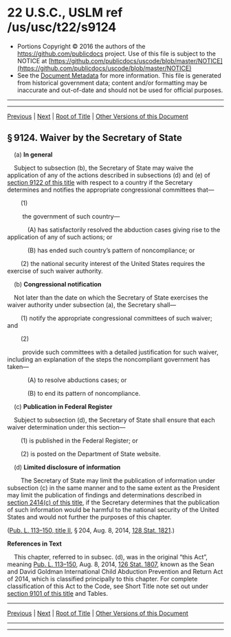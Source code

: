 ---
---

# 22 U.S.C., USLM ref /us/usc/t22/s9124

* Portions Copyright © 2016 the authors of the https://github.com/publicdocs project.
  Use of this file is subject to the NOTICE at [https://github.com/publicdocs/uscode/blob/master/NOTICE](https://github.com/publicdocs/uscode/blob/master/NOTICE)
* See the [Document Metadata](././../../../../..//README.md) for more information.
  This file is generated from historical government data; content and/or formatting may be inaccurate and out-of-date and should not be used for official purposes.

----------
----------

[Previous](./../../../../..//us/usc/t22/ch98/schII/m__us_usc_t22_s9123.md) | [Next](./../../../../..//us/usc/t22/ch98/schII/m__us_usc_t22_s9125.md) | [Root of Title](./../../../../../) | [Other Versions of this Document](https://publicdocs.github.io/go/links?ns=uslm&ref=%2Fus%2Fusc%2Ft22%2Fs9124)

## § 9124. Waiver by the Secretary of State

    (a) __In general__ 

    Subject to subsection (b), the Secretary of State may waive the application of any of the actions described in subsections (d) and (e) of [section 9122 of this title][/us/usc/t22/s9122] with respect to a country if the Secretary determines and notifies the appropriate congressional committees that—

        (1)

         the government of such country—

            (A) has satisfactorily resolved the abduction cases giving rise to the application of any of such actions; or

            (B) has ended such country’s pattern of noncompliance; or

        (2) the national security interest of the United States requires the exercise of such waiver authority.

    (b) __Congressional notification__ 

    Not later than the date on which the Secretary of State exercises the waiver authority under subsection (a), the Secretary shall—

        (1) notify the appropriate congressional committees of such waiver; and

        (2)

         provide such committees with a detailed justification for such waiver, including an explanation of the steps the noncompliant government has taken—

            (A) to resolve abductions cases; or

            (B) to end its pattern of noncompliance.

    (c) __Publication in Federal Register__ 

    Subject to subsection (d), the Secretary of State shall ensure that each waiver determination under this section—

        (1) is published in the Federal Register; or

        (2) is posted on the Department of State website.

    (d) __Limited disclosure of information__ 

        The Secretary of State may limit the publication of information under subsection (c) in the same manner and to the same extent as the President may limit the publication of findings and determinations described in [section 2414(c) of this title][/us/usc/t22/s2414/c], if the Secretary determines that the publication of such information would be harmful to the national security of the United States and would not further the purposes of this chapter.

([Pub. L. 113–150, title II][/us/pl/113/150/tII], § 204, Aug. 8, 2014, [128 Stat. 1821][/us/stat/128/1821].)

 __References in Text__ 

    This chapter, referred to in subsec. (d), was in the original “this Act”, meaning [Pub. L. 113–150][/us/pl/113/150], Aug. 8, 2014, [126 Stat. 1807][/us/stat/126/1807], known as the Sean and David Goldman International Child Abduction Prevention and Return Act of 2014, which is classified principally to this chapter. For complete classification of this Act to the Code, see Short Title note set out under [section 9101 of this title][/us/usc/t22/s9101] and Tables.

----------

[Previous](./../../../../..//us/usc/t22/ch98/schII/m__us_usc_t22_s9123.md) | [Next](./../../../../..//us/usc/t22/ch98/schII/m__us_usc_t22_s9125.md) | [Root of Title](./../../../../../) | [Other Versions of this Document](https://publicdocs.github.io/go/links?ns=uslm&ref=%2Fus%2Fusc%2Ft22%2Fs9124)

----------
----------

[/us/usc/t22/s9122]: https://publicdocs.github.io/go/links?ns=uslm&ref=%2Fus%2Fusc%2Ft22%2Fs9122
[/us/usc/t22/s2414/c]: https://publicdocs.github.io/go/links?ns=uslm&ref=%2Fus%2Fusc%2Ft22%2Fs2414%2Fc
[/us/pl/113/150/tII]: https://publicdocs.github.io/go/links?ns=uslm&ref=%2Fus%2Fpl%2F113%2F150%2FtII
[/us/stat/128/1821]: https://publicdocs.github.io/go/links?ns=uslm&ref=%2Fus%2Fstat%2F128%2F1821
[/us/pl/113/150]: https://publicdocs.github.io/go/links?ns=uslm&ref=%2Fus%2Fpl%2F113%2F150
[/us/stat/126/1807]: https://publicdocs.github.io/go/links?ns=uslm&ref=%2Fus%2Fstat%2F126%2F1807
[/us/usc/t22/s9101]: https://publicdocs.github.io/go/links?ns=uslm&ref=%2Fus%2Fusc%2Ft22%2Fs9101


